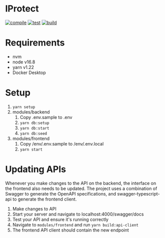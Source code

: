 # IProtect

[![compile](https://github.com/es-lynn/ip-protect/actions/workflows/compile.yml/badge.svg)](https://github.com/es-lynn/ip-protect/actions/workflows/compile.yml)
[![test](https://github.com/es-lynn/ip-protect/actions/workflows/test.yml/badge.svg)](https://github.com/es-lynn/ip-protect/actions/workflows/test.yml)
[![build](https://github.com/es-lynn/ip-protect/actions/workflows/build.yml/badge.svg)](https://github.com/es-lynn/ip-protect/actions/workflows/build.yml)

# Requirements

- nvm
- node v16.8
- yarn v1.22
- Docker Desktop

# Setup

1. `yarn setup`
2. modules/backend
   1. Copy .env.sample to .env
   1. `yarn db:setup`
   2. `yarn db:start`
   3. `yarn db:seed`
3. modules/frontend
   1. Copy /env/.env.sample to /env/.env.local
   2. `yarn start`

# Updating APIs

Whenever you make changes to the API on the backend, the interface on the frontend also needs to be updated. The project uses a combination of Swagger to generate the OpenAPI specifications, and swagger-typescript-api to generate the frontend client.

1. Make changes to API
2. Start your server and navigate to localhost:4000/swagger/docs
3. Test your API and ensure it's running correctly
4. Navigate to `modules/frontend` and run `yarn build:api-client`
5. The frontend API client should contain the new endpoint